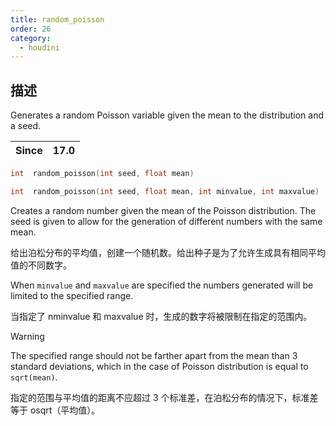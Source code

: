 ```yaml
---
title: random_poisson
order: 26
category:
  - houdini
---
```

    
## 描述

Generates a random Poisson variable given the mean to the distribution and a
seed.

| Since | 17.0 |
| ----- | ---- |

```c
int  random_poisson(int seed, float mean)
```

```c
int  random_poisson(int seed, float mean, int minvalue, int maxvalue)
```

Creates a random number given the mean of the Poisson distribution. The seed
is given to allow for the generation of different numbers with the same mean.

给出泊松分布的平均值，创建一个随机数。给出种子是为了允许生成具有相同平均值的不同数字。

When `minvalue` and `maxvalue` are specified the numbers generated will be
limited to the specified range.

当指定了 nminvalue 和 maxvalue 时，生成的数字将被限制在指定的范围内。

Warning

The specified range should not be farther apart from the mean than 3 standard
deviations, which in the case of Poisson distribution is equal to
`sqrt(mean)`.

指定的范围与平均值的距离不应超过 3 个标准差，在泊松分布的情况下，标准差等于 osqrt（平均值）。
